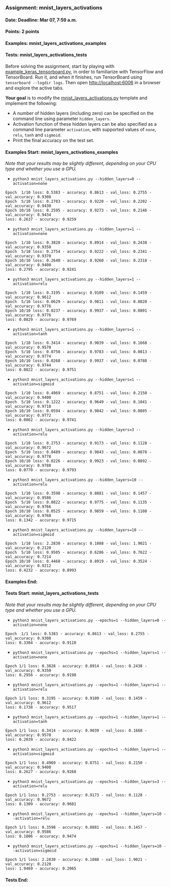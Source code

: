 ### Assignment: mnist_layers_activations
#### Date: Deadline: Mar 07, 7:59 a.m.
#### Points: 2 points
#### Examples: mnist_layers_activations_examples
#### Tests: mnist_layers_activations_tests

Before solving the assignment, start by playing with
[example_keras_tensorboard.py](https://github.com/ufal/npfl114/tree/master/labs/01/example_keras_tensorboard.py),
in order to familiarize with TensorFlow and TensorBoard.
Run it, and when it finishes, run TensorBoard using `tensorboard --logdir logs`.
Then open <http://localhost:6006> in a browser and explore the active tabs.

**Your goal** is to modify the
[mnist_layers_activations.py](https://github.com/ufal/npfl114/tree/master/labs/01/mnist_layers_activations.py)
template and implement the following:
- A number of hidden layers (including zero) can be specified on the command line
  using parameter `hidden_layers`.
- Activation function of these hidden layers can be also specified as a command
  line parameter `activation`, with supported values of `none`, `relu`, `tanh`
  and `sigmoid`.
- Print the final accuracy on the test set.

#### Examples Start: mnist_layers_activations_examples
_Note that your results may be slightly different, depending on your CPU type and whether you use a GPU._
- `python3 mnist_layers_activations.py --hidden_layers=0 --activation=none`
```
Epoch  1/10 loss: 0.5383 - accuracy: 0.8613 - val_loss: 0.2755 - val_accuracy: 0.9308
Epoch  5/10 loss: 0.2783 - accuracy: 0.9220 - val_loss: 0.2202 - val_accuracy: 0.9430
Epoch 10/10 loss: 0.2595 - accuracy: 0.9273 - val_loss: 0.2146 - val_accuracy: 0.9434
loss: 0.2637 - accuracy: 0.9259
```
- `python3 mnist_layers_activations.py --hidden_layers=1 --activation=none`
```
Epoch  1/10 loss: 0.3828 - accuracy: 0.8914 - val_loss: 0.2438 - val_accuracy: 0.9350
Epoch  5/10 loss: 0.2754 - accuracy: 0.9222 - val_loss: 0.2341 - val_accuracy: 0.9370
Epoch 10/10 loss: 0.2640 - accuracy: 0.9260 - val_loss: 0.2318 - val_accuracy: 0.9400
loss: 0.2795 - accuracy: 0.9241
```
- `python3 mnist_layers_activations.py --hidden_layers=1 --activation=relu`
```
Epoch  1/10 loss: 0.3195 - accuracy: 0.9109 - val_loss: 0.1459 - val_accuracy: 0.9612
Epoch  5/10 loss: 0.0629 - accuracy: 0.9811 - val_loss: 0.0820 - val_accuracy: 0.9776
Epoch 10/10 loss: 0.0237 - accuracy: 0.9937 - val_loss: 0.0801 - val_accuracy: 0.9776
loss: 0.0829 - accuracy: 0.9769
```
- `python3 mnist_layers_activations.py --hidden_layers=1 --activation=tanh`
```
Epoch  1/10 loss: 0.3414 - accuracy: 0.9039 - val_loss: 0.1668 - val_accuracy: 0.9570
Epoch  5/10 loss: 0.0750 - accuracy: 0.9783 - val_loss: 0.0813 - val_accuracy: 0.9774
Epoch 10/10 loss: 0.0268 - accuracy: 0.9937 - val_loss: 0.0788 - val_accuracy: 0.9744
loss: 0.0822 - accuracy: 0.9751
```
- `python3 mnist_layers_activations.py --hidden_layers=1 --activation=sigmoid`
```
Epoch  1/10 loss: 0.4969 - accuracy: 0.8751 - val_loss: 0.2150 - val_accuracy: 0.9400
Epoch  5/10 loss: 0.1222 - accuracy: 0.9649 - val_loss: 0.1041 - val_accuracy: 0.9718
Epoch 10/10 loss: 0.0594 - accuracy: 0.9842 - val_loss: 0.0805 - val_accuracy: 0.9772
loss: 0.0862 - accuracy: 0.9741
```
- `python3 mnist_layers_activations.py --hidden_layers=3 --activation=relu`
```
Epoch  1/10 loss: 0.2753 - accuracy: 0.9173 - val_loss: 0.1128 - val_accuracy: 0.9672
Epoch  5/10 loss: 0.0489 - accuracy: 0.9843 - val_loss: 0.0878 - val_accuracy: 0.9778
Epoch 10/10 loss: 0.0226 - accuracy: 0.9923 - val_loss: 0.0892 - val_accuracy: 0.9788
loss: 0.0770 - accuracy: 0.9793
```
- `python3 mnist_layers_activations.py --hidden_layers=10 --activation=relu`
```
Epoch  1/10 loss: 0.3598 - accuracy: 0.8881 - val_loss: 0.1457 - val_accuracy: 0.9586
Epoch  5/10 loss: 0.0822 - accuracy: 0.9775 - val_loss: 0.1135 - val_accuracy: 0.9766
Epoch 10/10 loss: 0.0525 - accuracy: 0.9859 - val_loss: 0.1108 - val_accuracy: 0.9768
loss: 0.1342 - accuracy: 0.9715
```
- `python3 mnist_layers_activations.py --hidden_layers=10 --activation=sigmoid`
```
Epoch  1/10 loss: 2.2830 - accuracy: 0.1088 - val_loss: 1.9021 - val_accuracy: 0.2120
Epoch  5/10 loss: 0.9505 - accuracy: 0.6286 - val_loss: 0.7622 - val_accuracy: 0.7214
Epoch 10/10 loss: 0.4468 - accuracy: 0.8919 - val_loss: 0.3524 - val_accuracy: 0.9212
loss: 0.4232 - accuracy: 0.8993
```
#### Examples End:
#### Tests Start: mnist_layers_activations_tests
_Note that your results may be slightly different, depending on your CPU type and whether you use a GPU._
- `python3 mnist_layers_activations.py --epochs=1 --hidden_layers=0 --activation=none`
```
Epoch  1/1 loss: 0.5383 - accuracy: 0.8613 - val_loss: 0.2755 - val_accuracy: 0.9308
loss: 0.3304 - accuracy: 0.9110
```
- `python3 mnist_layers_activations.py --epochs=1 --hidden_layers=1 --activation=none`
```
Epoch 1/1 loss: 0.3828 - accuracy: 0.8914 - val_loss: 0.2438 - val_accuracy: 0.9350
loss: 0.2956 - accuracy: 0.9198
```
- `python3 mnist_layers_activations.py --epochs=1 --hidden_layers=1 --activation=relu`
```
Epoch 1/1 loss: 0.3195 - accuracy: 0.9109 - val_loss: 0.1459 - val_accuracy: 0.9612
loss: 0.1738 - accuracy: 0.9517
```
- `python3 mnist_layers_activations.py --epochs=1 --hidden_layers=1 --activation=tanh`
```
Epoch 1/1 loss: 0.3414 - accuracy: 0.9039 - val_loss: 0.1668 - val_accuracy: 0.9570
loss: 0.2039 - accuracy: 0.9422
```
- `python3 mnist_layers_activations.py --epochs=1 --hidden_layers=1 --activation=sigmoid`
```
Epoch 1/1 loss: 0.4969 - accuracy: 0.8751 - val_loss: 0.2150 - val_accuracy: 0.9400
loss: 0.2627 - accuracy: 0.9268
```
- `python3 mnist_layers_activations.py --epochs=1 --hidden_layers=3 --activation=relu`
```
Epoch 1/1 loss: 0.2753 - accuracy: 0.9173 - val_loss: 0.1128 - val_accuracy: 0.9672
loss: 0.1309 - accuracy: 0.9601
```
- `python3 mnist_layers_activations.py --epochs=1 --hidden_layers=10 --activation=relu`
```
Epoch 1/1 loss: 0.3598 - accuracy: 0.8881 - val_loss: 0.1457 - val_accuracy: 0.9586
loss: 0.1806 - accuracy: 0.9474
```
- `python3 mnist_layers_activations.py --epochs=1 --hidden_layers=10 --activation=sigmoid`
```
Epoch 1/1 loss: 2.2830 - accuracy: 0.1088 - val_loss: 1.9021 - val_accuracy: 0.2120
loss: 1.9469 - accuracy: 0.2065
```
#### Tests End:
